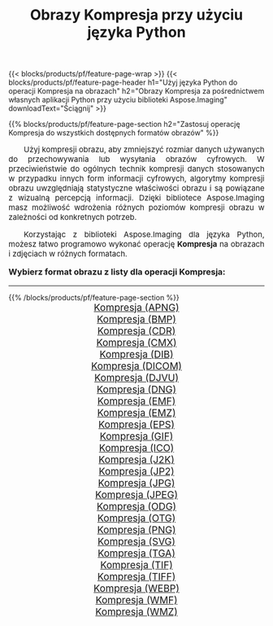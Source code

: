 ﻿---
title: Obrazy Kompresja przy użyciu języka Python 
weight: 3920
url: /pl/python-net/compress/ 
lang: pl
langdirlevel: 2
locales: zh-hans,ja,it,ru,de,es,fr,nl,id,lt,pl,pt,vi,tr,ko,zh-hant,ar,hi,th,sv,cs,uk,he
description: Stosowanie biblioteki Aspose.Imaging do obrazów i zdjęć Kompresja przy użyciu własnych aplikacji Python i interfejsów API serwera.
---

{{< blocks/products/pf/feature-page-wrap >}}
{{< blocks/products/pf/feature-page-header h1="Użyj języka Python do operacji Kompresja na obrazach" h2="Obrazy Kompresja za pośrednictwem własnych aplikacji Python przy użyciu biblioteki Aspose.Imaging" downloadText="Ściągnij" >}}


{{% blocks/products/pf/feature-page-section  h2="Zastosuj operację Kompresja do wszystkich dostępnych formatów obrazów" %}}
<p align="justify" style="text-indent:2em;font-size:15px;">
Użyj kompresji obrazu, aby zmniejszyć rozmiar danych używanych do przechowywania lub wysyłania obrazów cyfrowych. W przeciwieństwie do ogólnych technik kompresji danych stosowanych w przypadku innych form informacji cyfrowych, algorytmy kompresji obrazu uwzględniają statystyczne właściwości obrazu i są powiązane z wizualną percepcją informacji. Dzięki bibliotece Aspose.Imaging masz możliwość wdrożenia różnych poziomów kompresji obrazu w zależności od konkretnych potrzeb.
</p>
<p align="justify" style="text-indent:2em;font-size:15px;">
Korzystając z biblioteki Aspose.Imaging dla języka Python, możesz łatwo programowo wykonać operację <b>Kompresja</b> na obrazach i zdjęciach w różnych formatach.
</p>
<h3 style="margin-top:16px;">
Wybierz format obrazu z listy dla operacji Kompresja:
</h3>
<hr/>
{{% /blocks/products/pf/feature-page-section %}}
<div class="container-fluid productfamilypage bg-gray">
    <div class="convertypes bg-gray agp-content section">
        <div class="container">
		<div class="row other-converters" style="gap: 10px;font-size: 19px;text-align:center;">
		    <div class='col-md-3 other-converter remove-lp remove-rp'><a href="/imaging/pl/python-net/compress/apng/" style="padding:15px;">Kompresja (APNG)</a></div><div class='col-md-3 other-converter remove-lp remove-rp'><a href="/imaging/pl/python-net/compress/bmp/" style="padding:15px;">Kompresja (BMP)</a></div><div class='col-md-3 other-converter remove-lp remove-rp'><a href="/imaging/pl/python-net/compress/cdr/" style="padding:15px;">Kompresja (CDR)</a></div><div class='col-md-3 other-converter remove-lp remove-rp'><a href="/imaging/pl/python-net/compress/cmx/" style="padding:15px;">Kompresja (CMX)</a></div><div class='col-md-3 other-converter remove-lp remove-rp'><a href="/imaging/pl/python-net/compress/dib/" style="padding:15px;">Kompresja (DIB)</a></div><div class='col-md-3 other-converter remove-lp remove-rp'><a href="/imaging/pl/python-net/compress/dicom/" style="padding:15px;">Kompresja (DICOM)</a></div><div class='col-md-3 other-converter remove-lp remove-rp'><a href="/imaging/pl/python-net/compress/djvu/" style="padding:15px;">Kompresja (DJVU)</a></div><div class='col-md-3 other-converter remove-lp remove-rp'><a href="/imaging/pl/python-net/compress/dng/" style="padding:15px;">Kompresja (DNG)</a></div><div class='col-md-3 other-converter remove-lp remove-rp'><a href="/imaging/pl/python-net/compress/emf/" style="padding:15px;">Kompresja (EMF)</a></div><div class='col-md-3 other-converter remove-lp remove-rp'><a href="/imaging/pl/python-net/compress/emz/" style="padding:15px;">Kompresja (EMZ)</a></div><div class='col-md-3 other-converter remove-lp remove-rp'><a href="/imaging/pl/python-net/compress/eps/" style="padding:15px;">Kompresja (EPS)</a></div><div class='col-md-3 other-converter remove-lp remove-rp'><a href="/imaging/pl/python-net/compress/gif/" style="padding:15px;">Kompresja (GIF)</a></div><div class='col-md-3 other-converter remove-lp remove-rp'><a href="/imaging/pl/python-net/compress/ico/" style="padding:15px;">Kompresja (ICO)</a></div><div class='col-md-3 other-converter remove-lp remove-rp'><a href="/imaging/pl/python-net/compress/j2k/" style="padding:15px;">Kompresja (J2K)</a></div><div class='col-md-3 other-converter remove-lp remove-rp'><a href="/imaging/pl/python-net/compress/jp2/" style="padding:15px;">Kompresja (JP2)</a></div><div class='col-md-3 other-converter remove-lp remove-rp'><a href="/imaging/pl/python-net/compress/jpg/" style="padding:15px;">Kompresja (JPG)</a></div><div class='col-md-3 other-converter remove-lp remove-rp'><a href="/imaging/pl/python-net/compress/jpeg/" style="padding:15px;">Kompresja (JPEG)</a></div><div class='col-md-3 other-converter remove-lp remove-rp'><a href="/imaging/pl/python-net/compress/odg/" style="padding:15px;">Kompresja (ODG)</a></div><div class='col-md-3 other-converter remove-lp remove-rp'><a href="/imaging/pl/python-net/compress/otg/" style="padding:15px;">Kompresja (OTG)</a></div><div class='col-md-3 other-converter remove-lp remove-rp'><a href="/imaging/pl/python-net/compress/png/" style="padding:15px;">Kompresja (PNG)</a></div><div class='col-md-3 other-converter remove-lp remove-rp'><a href="/imaging/pl/python-net/compress/svg/" style="padding:15px;">Kompresja (SVG)</a></div><div class='col-md-3 other-converter remove-lp remove-rp'><a href="/imaging/pl/python-net/compress/tga/" style="padding:15px;">Kompresja (TGA)</a></div><div class='col-md-3 other-converter remove-lp remove-rp'><a href="/imaging/pl/python-net/compress/tif/" style="padding:15px;">Kompresja (TIF)</a></div><div class='col-md-3 other-converter remove-lp remove-rp'><a href="/imaging/pl/python-net/compress/tiff/" style="padding:15px;">Kompresja (TIFF)</a></div><div class='col-md-3 other-converter remove-lp remove-rp'><a href="/imaging/pl/python-net/compress/webp/" style="padding:15px;">Kompresja (WEBP)</a></div><div class='col-md-3 other-converter remove-lp remove-rp'><a href="/imaging/pl/python-net/compress/wmf/" style="padding:15px;">Kompresja (WMF)</a></div><div class='col-md-3 other-converter remove-lp remove-rp'><a href="/imaging/pl/python-net/compress/wmz/" style="padding:15px;">Kompresja (WMZ)</a></div>
                </div>
        </div>
    </div>
</div>
<br/>
